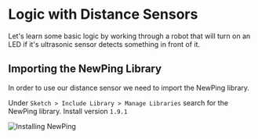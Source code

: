 # Logic with Distance Sensors

Let's learn some basic logic by working through a robot that will turn on an LED if it's ultrasonic sensor detects something in front of it.

## Importing the NewPing Library
In order to use our distance sensor we need to import the NewPing library. 

Under `Sketch > Include Library > Manage Libraries` search for the NewPing library. Install version `1.9.1`

![Installing NewPing](https://raw.githubusercontent.com/Penn-State-Robotics-Club/tutorials/master/resources/install_newping.png)



<!--stackedit_data:
eyJoaXN0b3J5IjpbLTEzMDI4NTgxMTgsLTIxMDMyNTgzMjksLT
E5NzgwNDg4NTUsMTE2NDA0MTgwNSw4MTc4OTU2MjVdfQ==
-->